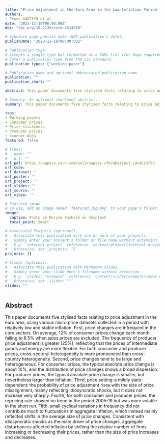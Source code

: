 ```yaml
---
title: "Price Adjustment in the Euro Area in the Low-Inflation Period: Evidence from Consumer and Producer Micro Price Data"
authors:
- Erwan GAUTIER et al
date: "2023-12-19T00:00:00Z"
doi: "doi.org/10.2139/ssrn.4514759"

# Schedule page publish date (NOT publication's date).
publishDate: "2023-12-19T00:00:00Z"

# Publication type.
# Accepts a single type but formatted as a YAML list (for Hugo requirements).
# Enter a publication type from the CSL standard.
publication_types: ["working-paper"]

# Publication name and optional abbreviated publication name.
publication: ""
publication_short: ""

abstract: This paper documents five stylised facts relating to price adjustment in the euro area, using various micro price datasets collected in a period with relatively low and stable inflation. First, price changes are infrequent in the core sectors. On average, 12% of consumer prices change each month, falling to 8.5% when sales prices are excluded. The frequency of producer price adjustment is greater (25%), reflecting that the prices of intermediate goods and energy are more flexible. For both consumer and producer prices, cross-sectoral heterogeneity is more pronounced than cross-country heterogeneity. Second, price changes tend to be large and heterogeneous. For consumer prices, the typical absolute price change is about 10%, and the distribution of price changes shows a broad dispersion. For producer prices, the typical absolute price change is smaller, but nevertheless larger than inflation. Third, price setting is mildly state-dependent. The probability of price adjustment rises with the size of price misalignment, mainly reflecting idiosyncratic shocks, but it does not increase very sharply. Fourth, for both consumer and producer prices, the repricing rate showed no trend in the period 2005-19 but was more volatile in the short run. Fifth, small cyclical variations in frequency did not contribute much to fluctuations in aggregate inflation, which instead mainly reflected shifts in the average size of price changes. Consistent with idiosyncratic shocks as the main driver of price changes, aggregate disturbances affected inflation by shifting the relative number of firms increasing or decreasing their prices, rather than the size of price increases and decreases.

# Summary. An optional shortened abstract.
summary: This paper documents five stylised facts relating to price adjustment in the euro area, using various micro price datasets collected in a period with relatively low and stable inflation.

tags:
- Working papers
- Consumer prices
- Price stickiness
- Producer prices
- Scanner data
featured: false

# links:
# - name: ""
#   url: ""
url_pdf: https://papers.ssrn.com/sol3/papers.cfm?abstract_id=4514759
url_code: 
url_dataset: ''
url_poster: ''
url_project: ''
url_slides: ''
url_source: ''
url_video: ''

# Featured image
# To use, add an image named `featured.jpg/png` to your page's folder. 
image:
  caption: Photo by Maryna Yazbeck on Unsplash
  focal_point: Smart

# Associated Projects (optional).
#   Associate this publication with one or more of your projects.
#   Simply enter your project's folder or file name without extension.
#   E.g. `internal-project` references `content/project/internal-project/index.md`.
#   Otherwise, set `projects: []`.
projects: []

# Slides (optional).
#   Associate this publication with Markdown slides.
#   Simply enter your slide deck's filename without extension.
#   E.g. `slides: "example"` references `content/slides/example/index.md`.
#   Otherwise, set `slides: ""`.
slides: ""
---
```


## **Abstract**
This paper documents five stylised facts relating to price adjustment in the euro area, using various micro price datasets collected in a period with relatively low and stable inflation. First, price changes are infrequent in the core sectors. On average, 12% of consumer prices change each month, falling to 8.5% when sales prices are excluded. The frequency of producer price adjustment is greater (25%), reflecting that the prices of intermediate goods and energy are more flexible. For both consumer and producer prices, cross-sectoral heterogeneity is more pronounced than cross-country heterogeneity. Second, price changes tend to be large and heterogeneous. For consumer prices, the typical absolute price change is about 10%, and the distribution of price changes shows a broad dispersion. For producer prices, the typical absolute price change is smaller, but nevertheless larger than inflation. Third, price setting is mildly state-dependent: the probability of price adjustment rises with the size of price misalignment, mainly reflecting idiosyncratic shocks, but it does not increase very sharply. Fourth, for both consumer and producer prices, the repricing rate showed no trend in the period 2005-19 but was more volatile in the short run. Fifth, small cyclical variations in frequency did not contribute much to fluctuations in aggregate inflation, which instead mainly reflected shifts in the average size of price changes. Consistent with idiosyncratic shocks as the main driver of price changes, aggregate disturbances affected inflation by shifting the relative number of firms increasing or decreasing their prices, rather than the size of price increases and decreases.